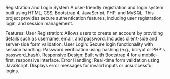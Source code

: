 Registration and Login System
A user-friendly registration and login system built using HTML, CSS, Bootstrap 4, JavaScript, PHP, and MySQL. This project provides secure authentication features, including user registration, login, and session management.

Features:
User Registration:
Allows users to create an account by providing details such as username, email, and password.
Includes client-side and server-side form validation.
User Login:
Secure login functionality with session handling.
Password verification using hashing (e.g., bcrypt or PHP's password_hash).
Responsive Design:
Built with Bootstrap 4 for a mobile-first, responsive interface.
Error Handling:
Real-time form validation using JavaScript.
Displays error messages for invalid inputs or unsuccessful logins.
